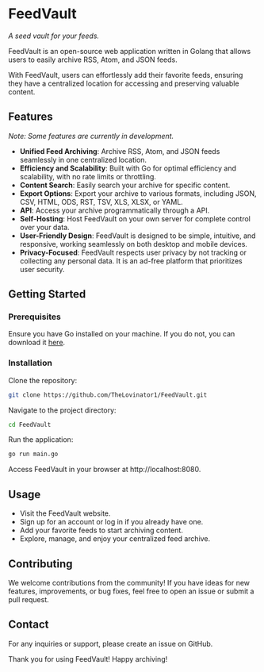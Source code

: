 # FeedVault

*A seed vault for your feeds.*

FeedVault is an open-source web application written in Golang that allows users to easily archive RSS, Atom, and JSON feeds. 

With FeedVault, users can effortlessly add their favorite feeds, ensuring they have a centralized location for accessing and preserving valuable content.

## Features

*Note: Some features are currently in development.*

- **Unified Feed Archiving**: Archive RSS, Atom, and JSON feeds seamlessly in one centralized location.
- **Efficiency and Scalability**: Built with Go for optimal efficiency and scalability, with no rate limits or throttling.
- **Content Search**: Easily search your archive for specific content.
- **Export Options**: Export your archive to various formats, including JSON, CSV, HTML, ODS, RST, TSV, XLS, XLSX, or YAML.
- **API**: Access your archive programmatically through a API.
- **Self-Hosting**: Host FeedVault on your own server for complete control over your data.
- **User-Friendly Design**: FeedVault is designed to be simple, intuitive, and responsive, working seamlessly on both desktop and mobile devices.
- **Privacy-Focused**: FeedVault respects user privacy by not tracking or collecting any personal data. It is an ad-free platform that prioritizes user security.

## Getting Started

### Prerequisites

Ensure you have Go installed on your machine. If you do not, you can download it [here](https://go.dev/dl/).

### Installation

Clone the repository:
```bash
git clone https://github.com/TheLovinator1/FeedVault.git
```

Navigate to the project directory:
```bash
cd FeedVault
```

Run the application:
```bash
go run main.go
```
Access FeedVault in your browser at http://localhost:8080.

## Usage

- Visit the FeedVault website.
- Sign up for an account or log in if you already have one.
- Add your favorite feeds to start archiving content.
- Explore, manage, and enjoy your centralized feed archive.

## Contributing

We welcome contributions from the community! If you have ideas for new features, improvements, or bug fixes, feel free to open an issue or submit a pull request.

## Contact

For any inquiries or support, please create an issue on GitHub.

Thank you for using FeedVault! Happy archiving!
